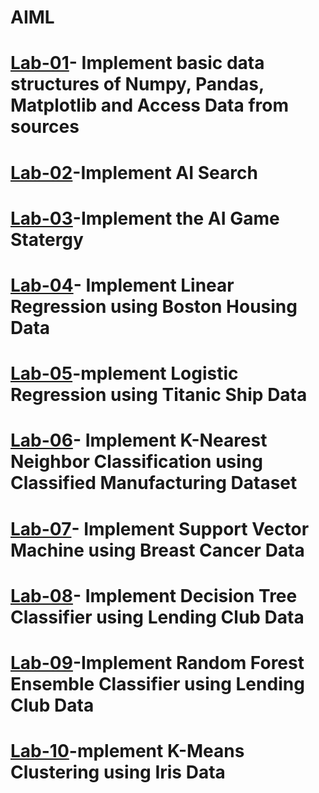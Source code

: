 # AIML
# [Lab-01](https://colab.research.google.com/drive/15i3A4bCRpsBfmXNu2L0lrmzqkWbH5JTr)- Implement basic data structures of Numpy, Pandas, Matplotlib and Access Data from sources
# [Lab-02](https://colab.research.google.com/drive/1WxdYSE-FpZvMWEb_JdRqkGNnDJwuAWFU#scrollTo=eeTz2UxVl76x)-Implement AI Search
# [Lab-03](https://colab.research.google.com/drive/180bh4z6zir_OMNMOFewcQOF2eXQhzzGW#scrollTo=Nf6MYl72OyVn)-Implement the AI Game Statergy
# [Lab-04](https://colab.research.google.com/drive/1kRrgYbSns0vqOl9KiR8pALYbv1qttERo)- Implement Linear Regression using Boston Housing Data
# [Lab-05]()-mplement Logistic Regression using Titanic Ship Data
# [Lab-06](https://colab.research.google.com/drive/1bhZHfkbfSkMCmRTOrpp65ejSmCKgA6eB#scrollTo=g8LW_1SuKOHl)- Implement K-Nearest Neighbor Classification using Classified Manufacturing Dataset
# [Lab-07](https://colab.research.google.com/drive/1axCrzjdadVenGI_zRRl6lSYRr0WXJ6Mi#scrollTo=BP84zX8vG77i)- Implement Support Vector Machine using Breast Cancer Data
# [Lab-08](https://colab.research.google.com/drive/1LrbVIPIpI6V2aBwXGw8SKs6PuT7H5Z2G#scrollTo=N0TEtNYPHfmB)- Implement Decision Tree Classifier using Lending Club Data
# [Lab-09](https://colab.research.google.com/drive/1RNg3Qd7lfj3Q7OS94MFL63lJe31-5971#scrollTo=noWpn8dUY1TT)-Implement Random Forest Ensemble Classifier using Lending Club Data
# [Lab-10](https://colab.research.google.com/drive/1M262CfijRW2EgzuFpjNxvs82i60rYtp8#scrollTo=y8UslsRlcXy7)-mplement K-Means Clustering using Iris Data
